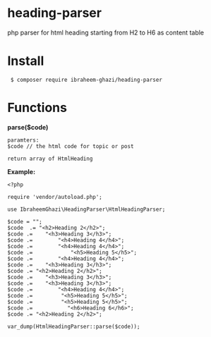 # heading-parser

php parser for html heading starting from H2 to H6 as content table

Install
========

```
 $ composer require ibraheem-ghazi/heading-parser
```

Functions
=========
**parse($code)**
```
paramters:
$code // the html code for topic or post

return array of HtmlHeading 
```

**Example:**

```
<?php

require 'vendor/autoload.php';

use IbraheemGhazi\HeadingParser\HtmlHeadingParser;

$code = "";
$code  .= "<h2>Heading 2</h2>";
$code .=    "<h3>Heading 3</h3>";
$code .=        "<h4>Heading 4</h4>";
$code .=        "<h4>Heading 4</h4>";
$code .=            "<h5>Heading 5</h5>";
$code .=        "<h4>Heading 4</h4>";
$code .=    "<h3>Heading 3</h3>";
$code .= "<h2>Heading 2</h2>";
$code .=    "<h3>Heading 3</h3>";
$code .=    "<h3>Heading 3</h3>";
$code .=        "<h4>Heading 4</h4>";
$code .=         "<h5>Heading 5</h5>";
$code .=         "<h5>Heading 5</h5>";
$code .=           "<h6>Heading 6</h6>";
$code .= "<h2>Heading 2</h2>";

var_dump(HtmlHeadingParser::parse($code));
```
